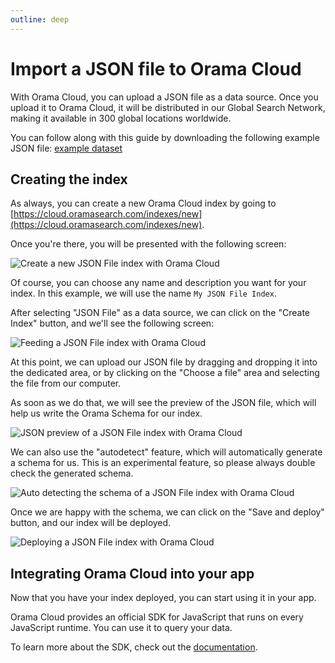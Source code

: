 ```yaml
---
outline: deep
---
```


# Import a JSON file to Orama Cloud

With Orama Cloud, you can upload a JSON file as a data source.
Once you upload it to Orama Cloud, it will be distributed in our Global Search Network, making it available in 300 global locations worldwide.

You can follow along with this guide by downloading the following example JSON file: [example dataset](https://docs.oramasearch.com/cloud/guides/json-file/dog_breeds.json)

## Creating the index

As always, you can create a new Orama Cloud index by going to [https://cloud.oramasearch.com/indexes/new](https://cloud.oramasearch.com/indexes/new).

Once you're there, you will be presented with the following screen:

<img
  src='/cloud/guides/json-file/orama-cloud-index-creation.webp'
  alt='Create a new JSON File index with Orama Cloud'
/>

Of course, you can choose any name and description you want for your index. In this example, we will use the name `My JSON File Index`.

After selecting "JSON File" as a data source, we can click on the "Create Index" button, and we'll see the following screen:

<img
  src='/cloud/guides/json-file/orama-cloud-index-feed.webp'
  alt='Feeding a JSON File index with Orama Cloud'
/>

At this point, we can upload our JSON file by dragging and dropping it into the dedicated area, or by clicking on the "Choose a file" area and selecting the file from our computer.

As soon as we do that, we will see the preview of the JSON file, which will help us write the Orama Schema for our index.

<img
  src='/cloud/guides/json-file/orama-cloud-index-json-preview.webp'
  alt='JSON preview of a JSON File index with Orama Cloud'
/>

We can also use the "autodetect" feature, which will automatically generate a schema for us. This is an experimental feature, so please always double check the generated schema.

<img
  src='/cloud/guides/json-file/orama-cloud-index-json-autodetect.webp'
  alt='Auto detecting the schema of a JSON File index with Orama Cloud'
/>

Once we are happy with the schema, we can click on the "Save and deploy" button, and our index will be deployed.

<img
  src='/cloud/guides/json-file/orama-cloud-index-json-deploy.webp'
  alt='Deploying a JSON File index with Orama Cloud'
/>

## Integrating Orama Cloud into your app

Now that you have your index deployed, you can start using it in your app.

Orama Cloud provides an official SDK for JavaScript that runs on every JavaScript runtime. You can use it to query your data.

To learn more about the SDK, check out the [documentation](/cloud/integrating-orama-cloud/javascript-sdk).